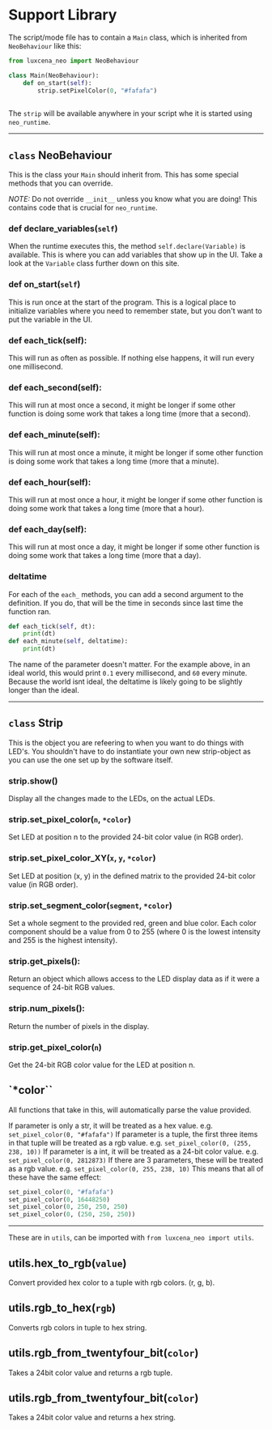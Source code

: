# Support Library

The script/mode file has to contain a `Main` class, which is inherited from `NeoBehaviour` like this:
```python
from luxcena_neo import NeoBehaviour

class Main(NeoBehaviour):
    def on_start(self):
        strip.setPixelColor(0, "#fafafa")
    
```
The `strip` will be available anywhere in your script whe it is started using `neo_runtime`.

---

## `class` NeoBehaviour
This is the class your `Main` should inherit from.
This has some special methods that you can override.

*NOTE:* Do not override `__init__` unless you know
what you are doing! This contains code that
is crucial for `neo_runtime`.

### def declare_variables(`self`)
When the runtime executes this, the method `self.declare(Variable)` is available. This is where
you can add variables that show up in the UI.
Take a look at the `Variable` class further down on this site.

### def on_start(`self`)
This is run once at the start of the program. This is a logical place
to initialize variables where you need to remember state, but you
don't want to put the variable in the UI.

### def each_tick(self):
This will run as often as possible. If nothing else happens, it will run every one millisecond.

### def each_second(self):
This will run at most once a second, it might be longer if some other function is doing some work that takes a long time (more that a second).

### def each_minute(self):
This will run at most once a minute, it might be longer if some other function is doing some work that takes a long time (more that a minute).

### def each_hour(self):
This will run at most once a hour, it might be longer if some other function is doing some work that takes a long time (more that a hour).

### def each_day(self):
This will run at most once a day, it might be longer if some other function is doing some work that takes a long time (more that a day).

### deltatime
For each of the `each_` methods, you can add a second argument to the 
definition. If you do, that will be the time in seconds since last time
the function ran.
```python
def each_tick(self, dt):
    print(dt)
def each_minute(self, deltatime):
    print(dt)
```
The name of the parameter doesn't matter. For the example above,
in an ideal world, this would print `0.1` every millisecond, and `60` every minute. Because the world isnt ideal, the deltatime is likely
going to be slightly longer than the ideal.

---

## `class` Strip
This is the object you are refeering to when you want to do things with LED's.
You shouldn't have to do instantiate your own new strip-object as you can use the one
set up by the software itself.


### strip.show()
Display all the changes made to the LEDs, on the actual LEDs.

### strip.set_pixel_color(`n`, `*color`)
Set LED at position n to the provided 24-bit color value (in RGB order).

### strip.set_pixel_color_XY(`x`, `y`, `*color`)
Set LED at position (x, y) in the defined matrix to the provided 24-bit color value (in RGB order).

### strip.set_segment_color(`segment`, `*color`)
Set a whole segment to the provided red, green and blue color.
Each color component should be a value from 0 to 255 (where 0 is the
lowest intensity and 255 is the highest intensity).

### strip.get_pixels():
Return an object which allows access to the LED display data as if
it were a sequence of 24-bit RGB values.

### strip.num_pixels():
Return the number of pixels in the display.

### strip.get_pixel_color(`n`)
Get the 24-bit RGB color value for the LED at position n.

## `*color``
All functions that take in this, will automatically parse the value provided.

If parameter is only a str, it will be treated as a hex value. e.g. `set_pixel_color(0, "#fafafa")`
If parameter is a tuple, the first three items in that tuple will be treated as a rgb value. e.g. `set_pixel_color(0, (255, 238, 10))`
If parameter is a int, it will be treated as a 24-bit color value. e.g. `set_pixel_color(0, 2812873)`
If there are 3 parameters, these will be treated as a rgb value. e.g. `set_pixel_color(0, 255, 238, 10)`
This means that all of these have the same effect:
```python
set_pixel_color(0, "#fafafa")
set_pixel_color(0, 16448250)
set_pixel_color(0, 250, 250, 250)
set_pixel_color(0, (250, 250, 250))
```

---

These are in `utils`, can be imported with `from luxcena_neo import utils`.

## utils.hex_to_rgb(`value`)
Convert provided hex color to a tuple with rgb colors. (r, g, b).

## utils.rgb_to_hex(`rgb`)
Converts rgb colors in tuple to hex string.

## utils.rgb_from_twentyfour_bit(`color`)
Takes a 24bit color value and returns a rgb tuple.

## utils.rgb_from_twentyfour_bit(`color`)
Takes a 24bit color value and returns a hex string.
